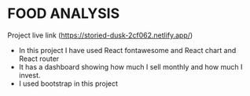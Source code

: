 # FOOD ANALYSIS

Project live link (https://storied-dusk-2cf062.netlify.app/)

- In this project I have used React fontawesome and React chart and React router
- It has a dashboard showing how much I sell monthly and how much I invest.
- I used bootstrap in this project
